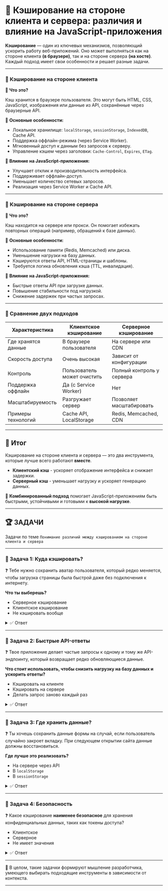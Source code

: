 # 📌 Кэширование на стороне клиента и сервера: различия и влияние на JavaScript-приложения

**Кэширование** — один из ключевых механизмов, позволяющий ускорить работу веб-приложений. Оно может выполняться как на стороне клиента **(в браузере)**, так и на стороне сервера **(на хосте)**. Каждый подход имеет свои особенности и решает разные задачи.

---

### 📌 Кэширование на стороне клиента

🔹 **Что это?**

Кэш хранится в браузере пользователя. Это могут быть HTML, CSS, JavaScript, изображения или данные из API, сохранённые через браузерные API.

🔹 **Основные особенности:**

* Локальное хранилище: `localStorage`, `sessionStorage`, `IndexedDB`, Cache API.
* Поддержка оффлайн-режима (через Service Worker).
* Мгновенный доступ к данным без запросов к серверу.
* Управление кэшем через заголовки: `Cache-Control`, `Expires`, `ETag`.

🔹 **Влияние на JavaScript-приложения:**

* Улучшает отклик и производительность интерфейса.
* Поддерживает оффлайн-доступ.
* Уменьшает количество сетевых запросов.
* Реализация через Service Worker и Cache API.

---

### 📌️ Кэширование на стороне сервера

🔹 **Что это?**

Кэш находится на сервере или прокси. Он помогает избежать повторных операций (например, обращений к базе данных).

🔹 **Основные особенности:**

* Использование памяти (Redis, Memcached) или диска.
* Уменьшение нагрузки на базу данных.
* Кэшируются ответы API, HTML-страницы и шаблоны.
* Требуется логика обновления кэша (TTL, инвалидация).

🔹 **Влияние на JavaScript-приложения:**

* Быстрые ответы API при загрузке данных.
* Повышение стабильности под нагрузкой.
* Снижение задержек при частых запросах.

---

### 📌 Сравнение двух подходов

| Характеристика      |  Клиентское кэширование      |  Серверное кэширование    |
| ------------------- | -----------------------------| --------------------------|
| Где хранятся данные | В браузере пользователя      | На сервере или CDN        |
| Скорость доступа    | Очень высокая                | Зависит от конфигурации   |
| Контроль            | Пользователь может очистить  | Полный контроль у сервера |
| Поддержка оффлайн   | Да (с Service Worker)        | Нет                       |
| Масштабируемость    | Разгружает сервер            | Позволяет масштабировать  |
| Примеры технологий  | Cache API, LocalStorage      | Redis, Memcached, CDN     |

---

## 🎯 Итог

Кэширование на стороне клиента и сервера — это два инструмента, которые лучше всего работают **вместе**.

* **Клиентский кэш** - ускоряет отображение интерфейса и снижает задержки.
* **Серверный кэш** - уменьшает нагрузку и ускоряет генерацию данных.

📌 **Комбинированный подход** помогает JavaScript-приложениям быть быстрыми, устойчивыми и готовыми к **высокой нагрузке**.

---

## 🏆 ЗАДАЧИ
Задачи по теме `Понимание различий между кэшированием на стороне клиента и сервера`

---

### 📌 Задача 1: Куда кэшировать?

❓ Тебе нужно сохранить аватар пользователя, который редко меняется, чтобы загрузка страницы была быстрой даже без подключения к интернету.

**Что ты выберешь?**

* Серверное кэширование
* Клиентское кэширование
* Не кэшировать вообще

<details>

<summary>✅ Ответ</summary>

**Клиентское кэширование** — идеально подходит, чтобы загрузить ресурс один раз и использовать его локально, особенно в оффлайн-режиме.

</details>

---

### 📌 Задача 2: Быстрые API-ответы

❓ Твое приложение делает частые запросы к одному и тому же API-эндпоинту, который возвращает редко обновляющиеся данные.

**Что стоит использовать, чтобы снизить нагрузку на базу данных и ускорить ответы?**

* Кэшировать на клиенте
* Кэшировать на сервере
* Делать запрос заново каждый раз

<details>

<summary>✅ Ответ</summary>

**Кэшировать на сервере** — это уменьшит количество обращений к базе данных и повысит производительность API.

</details>

---

### 📌 Задача 3: Где хранить данные?

❓ Ты хочешь сохранить данные формы на случай, если пользователь случайно закроет вкладку. При следующем открытии сайта данные должны восстановиться.

**Где лучше это реализовать?**

* На сервере через API
* В `localStorage`
* В `sessionStorage`

<details>

<summary>✅ Ответ</summary>

**`localStorage`** — он сохраняет данные между сессиями, в отличие от `sessionStorage`, который очищается при закрытии вкладки.

</details>

---

### 📌 Задача 4: Безопасность

❓ Какое кэширование **наименее безопасное** для хранения конфиденциальных данных, таких как токены доступа?

* Клиентское
* Серверное
* Не имеет значения

<details>

<summary>✅ Ответ</summary>

**Клиентское** — данные в браузере могут быть доступны через инструменты разработчика, поэтому лучше хранить чувствительные данные на сервере.

</details>

---

🎉 В целом, такие задачки формируют мышление разработчика, умеющего выбирать подходящие инструменты в зависимости от контекста.

---
